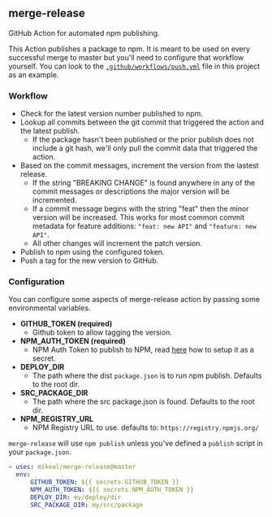 ## merge-release

GitHub Action for automated npm publishing.

This Action publishes a package to npm. It is meant to be used on every successful merge to master but 
you'll need to configure that workflow yourself. You can look to the
[`.github/workflows/push.yml`](./.github/workflows/mikeals-workflow.yml) file in this project as an example.

### Workflow

* Check for the latest version number published to npm.
* Lookup all commits between the git commit that triggered the action and the latest publish.
  * If the package hasn't been published or the prior publish does not include a git hash, we'll
    only pull the commit data that triggered the action.
* Based on the commit messages, increment the version from the lastest release.
  * If the string "BREAKING CHANGE" is found anywhere in any of the commit messages or descriptions the major 
    version will be incremented.
  * If a commit message begins with the string "feat" then the minor version will be increased. This works
    for most common commit metadata for feature additions: `"feat: new API"` and `"feature: new API"`.
  * All other changes will increment the patch version.
* Publish to npm using the configured token.
* Push a tag for the new version to GitHub.


### Configuration

You can configure some aspects of merge-release action by passing some environmental variables.

* **GITHUB_TOKEN (required)**
  * Github token to allow tagging the version.
* **NPM_AUTH_TOKEN (required)**
  * NPM Auth Token to publish to NPM, read [here](https://docs.github.com/en/actions/configuring-and-managing-workflows/creating-and-storing-encrypted-secrets) how to setup it as a secret.
* **DEPLOY_DIR**
  * The path where the dist `package.json` is to run npm publish. Defaults to the root dir.
* **SRC_PACKAGE_DIR**
  * The path where the src package.json is found. Defaults to the root dir.
* **NPM_REGISTRY_URL**
  * NPM Registry URL to use. defaults to: `https://registry.npmjs.org/`

`merge-release` will use `npm publish` unless you've defined a `publish` script in your `package.json`.

```yaml
- uses: mikeal/merge-release@master
  env:
      GITHUB_TOKEN: ${{ secrets.GITHUB_TOKEN }}
      NPM_AUTH_TOKEN: ${{ secrets.NPM_AUTH_TOKEN }}
      DEPLOY_DIR: my/deploy/dir
      SRC_PACKAGE_DIR: my/src/package
```
